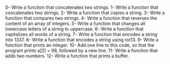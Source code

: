 0- Write a function that concatenates two strings.
1- Write a function that concatenates two strings.
2- Write a function that copies a string.
3- Write a function that compares two strings.
4- Write a function that reverses the content of an array of integers.
5- Write a function that changes all lowercase letters of a string to uppercase.
6- Write a function that capitalizes all words of a string.
7- Write a function that encodes a string into 1337.
8-  Write a function that encodes a string using rot13.
9- Write a function that prints an integer.
10- Add one line to this code, so that the program prints a[2] = 98, followed by a new line.
11- Write a function that adds two numbers.
12- Write a function that prints a buffer.

